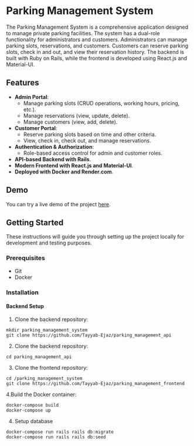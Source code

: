 # Parking Management System

The Parking Management System is a comprehensive application designed to manage private parking facilities. The system has a dual-role functionality for administrators and customers. Administrators can manage parking slots, reservations, and customers. Customers can reserve parking slots, check in and out, and view their reservation history. The backend is built with Ruby on Rails, while the frontend is developed using React.js and Material-UI.

## Features

- **Admin Portal**:
  - Manage parking slots (CRUD operations, working hours, pricing, etc.).
  - Manage reservations (view, update, delete).
  - Manage customers (view, add, delete).
- **Customer Portal**:
  - Reserve parking slots based on time and other criteria.
  - View, check in, check out, and manage reservations.
- **Authentication & Authorization**:
  - Role-based access control for admin and customer roles.
- **API-based Backend with Rails**.
- **Modern Frontend with React.js and Material-UI**.
- **Deployed with Docker and Render.com**.

## Demo

You can try a live demo of the project [here](https://parking-management-frontend.onrender.com/).

## Getting Started

These instructions will guide you through setting up the project locally for development and testing purposes.

### Prerequisites

- Git
- Docker


### Installation

#### Backend Setup

1. Clone the backend repository:

```
mkdir parking_management_system
git clone https://github.com/Tayyab-Ejaz/parking_management_api
```

2. Clone the backend repository:

```
cd parking_management_api
```


3. Clone the frontend repository:

```
cd /parking_management_system
git clone https://github.com/Tayyab-Ejaz/parking_management_frontend
```


4.Build the Docker container:
```
docker-compose build
docker-compose up
```

4. Setup database

```
docker-compose run rails rails db:migrate
docker-compose run rails rails db:seed
```




